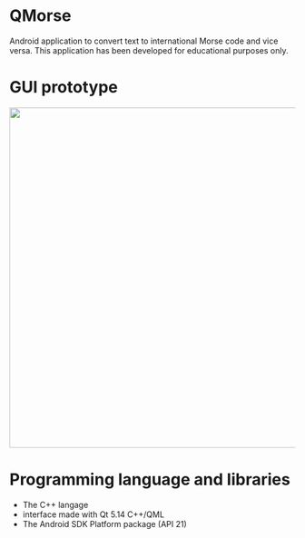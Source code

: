 # QMorse

Android application to convert text to international Morse code and vice versa.
This application has been developed for educational purposes only.

# GUI prototype
<img src="https://user-images.githubusercontent.com/33329690/75713840-e3031280-5cca-11ea-96c1-bfc40e4464fb.jpg" width="600" >

# Programming language and libraries
- The C++ langage
- interface made with Qt 5.14 C++/QML
- The Android SDK Platform package (API 21)
